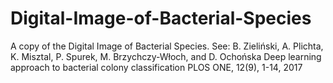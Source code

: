 # Digital-Image-of-Bacterial-Species
A copy of the Digital Image of Bacterial Species. See: B. Zieliński, A. Plichta, K. Misztal, P. Spurek, M. Brzychczy-Włoch, and D. Ochońska  Deep learning approach to bacterial colony classification PLOS ONE, 12(9), 1-14, 2017 

